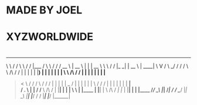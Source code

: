 # MADE BY JOEL

# XYZWORLDWIDE

# 


 __   __ __     __  ______ __          __   ____    _____    _        _____   __          __  _____   _____    ______ 
 \ \ / / \ \   / / |___  / \ \        / /  / __ \  |  __ \  | |      |  __ \  \ \        / / |_   _| |  __ \  |  ____|
  \ V /   \ \_/ /     / /   \ \  /\  / /  | |  | | | |__) | | |      | |  | |  \ \  /\  / /    | |   | |  | | | |__   
   > <     \   /     / /     \ \/  \/ /   | |  | | |  _  /  | |      | |  | |   \ \/  \/ /     | |   | |  | | |  __|  
  / . \     | |     / /__     \  /\  /    | |__| | | | \ \  | |____  | |__| |    \  /\  /     _| |_  | |__| | | |____ 
 /_/ \_\    |_|    /_____|     \/  \/      \____/  |_|  \_\ |______| |_____/      \/  \/     |_____| |_____/  |______|
                                                                                                                      
                                                                                                                      

